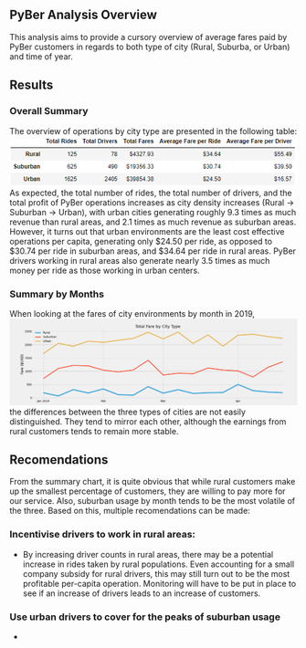 ## PyBer Analysis Overview
This analysis aims to provide a cursory overview of average fares paid by PyBer customers in regards to both type of city (Rural, Suburba, or Urban) and time of year.
## Results
### Overall Summary
The overview of operations by city type are presented in the following table:
![Summary](/Analysis/summary.png)
As expected, the total number of rides, the total number of drivers, and the total profit of PyBer operations increases as city density increases (Rural -> Suburban -> Urban), with urban cities generating roughly 9.3 times as much revenue than rural areas, and 2.1 times as much revenue as suburban areas.
However, it turns out that urban environments are the least cost effective operations per capita, generating only $24.50 per ride, as opposed to $30.74 per ride in suburban areas, and $34.64 per ride in rural areas. PyBer drivers working in rural areas also generate nearly 3.5 times as much money per ride as those working in urban centers. 
### Summary by Months
When looking at the fares of city environments by month in 2019,
![Fare by Month](/Analysis/PyBer_fare_summary.png)
the differences between the three types of cities are not easily distinguished. They tend to mirror each other, although the earnings from rural customers tends to remain more stable.
## Recomendations
From the summary chart, it is quite obvious that while rural customers make up the smallest percentage of customers, they are willing to pay more for our service. Also, suburban usage by month tends to be the most volatile of the three. Based on this, multiple recomendations can be made:
### Incentivise drivers to work in rural areas:
- By increasing driver counts in rural areas, there may be a potential increase in rides taken by rural populations. Even accounting for a small company subsidy for rural drivers, this may still turn out to be the most profitable per-capita operation. Monitoring will have to be put in place to see if an increase of drivers leads to an increase of customers. 
### Use urban drivers to cover for the peaks of suburban usage
- 
